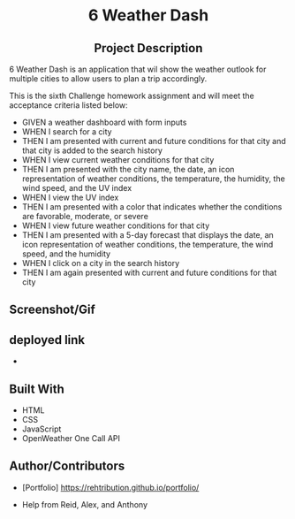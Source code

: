 <h1 align="center">6 Weather Dash</h1>

<h2 align="center">Project Description</h2>
6 Weather Dash is an application that wil show the weather outlook for multiple cities to allow users to plan a trip accordingly.

This is the sixth Challenge homework assignment and will meet the acceptance criteria listed below:

- GIVEN a weather dashboard with form inputs
- WHEN I search for a city
- THEN I am presented with current and future conditions for that city and that city is added to the search history
- WHEN I view current weather conditions for that city
- THEN I am presented with the city name, the date, an icon representation of weather conditions, the temperature, the humidity, the wind speed, and the UV index
- WHEN I view the UV index
- THEN I am presented with a color that indicates whether the conditions are favorable, moderate, or severe
- WHEN I view future weather conditions for that city
- THEN I am presented with a 5-day forecast that displays the date, an icon representation of weather conditions, the temperature, the wind speed, and the humidity
- WHEN I click on a city in the search history
- THEN I am again presented with current and future conditions for that city


## Screenshot/Gif


## deployed link
- 


## Built With

- HTML
- CSS
- JavaScript
- OpenWeather One Call API

## Author/Contributors

- [Portfolio] https://rehtribution.github.io/portfolio/

- Help from Reid, Alex, and Anthony
